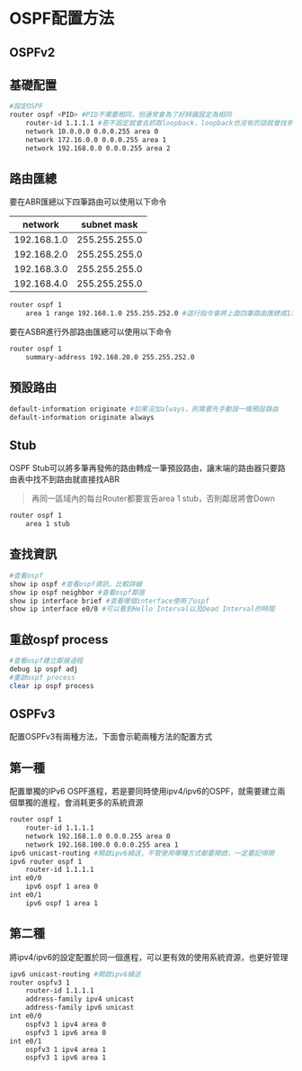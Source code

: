 # OSPF配置方法 #

## OSPFv2 ## 

## 基礎配置 ##
```bash
#設定OSPF
router ospf <PID> #PID不需要相同，但通常會為了好辨識設定為相同
	router-id 1.1.1.1 #若不設定就會去抓取loopback，loopback也沒有的話就會找參與ospf中最大的interface
	network 10.0.0.0 0.0.0.255 area 0 
	network 172.16.0.0 0.0.0.255 area 1
	network 192.168.0.0 0.0.0.255 area 2
```



## 路由匯總 ##

要在ABR匯總以下四筆路由可以使用以下命令

|network|subnet mask|
|---|---|
192.168.1.0|255.255.255.0|
192.168.2.0|255.255.255.0|
192.168.3.0|255.255.255.0|
192.168.4.0|255.255.255.0|

```bash
router ospf 1
	area 1 range 192.168.1.0 255.255.252.0 #這行指令會將上面四筆路由匯總成1筆192.168.1.0/22的路由
```

要在ASBR進行外部路由匯總可以使用以下命令

```bash
router ospf 1
	summary-address 192.168.20.0 255.255.252.0
```

## 預設路由 ##

```bash
default-information originate #如果沒加always，則需要先手動設一條預設路由
default-information originate always 
```

## Stub ## 

OSPF Stub可以將多筆再發佈的路由轉成一筆預設路由，讓末端的路由器只要路由表中找不到路由就直接找ABR

>再同一區域內的每台Router都要宣告area 1 stub，否則鄰居將會Down 

```bash
router ospf 1
	area 1 stub 
```

## 查找資訊 ##

```bash
#查看ospf
show ip ospf #查看ospf資訊，比較詳細
show ip ospf neighbor #查看ospf鄰居
show ip interface brief #查看哪個interface使用了ospf
show ip interface e0/0 #可以看到Hello Interval以及Dead Interval的時間
```

## 重啟ospf process ##

```bash
#查看ospf建立鄰接過程
debug ip ospf adj
#重啟ospf process 
clear ip ospf process
```

## OSPFv3 ##

配置OSPFv3有兩種方法，下面會示範兩種方法的配置方式

## 第一種 ##

配置單獨的IPv6 OSPF進程，若是要同時使用ipv4/ipv6的OSPF，就需要建立兩個單獨的進程，會消耗更多的系統資源

```bash
router ospf 1
    router-id 1.1.1.1 
	network 192.168.1.0 0.0.0.255 area 0
	network 192.168.100.0 0.0.0.255 area 1
ipv6 unicast-routing #開啟ipv6繞送，不管使用哪種方式都要開啟，一定要記得開
ipv6 router ospf 1
	router-id 1.1.1.1 
int e0/0
    ipv6 ospf 1 area 0
int e0/1
    ipv6 ospf 1 area 1 
```

## 第二種 ##

將ipv4/ipv6的設定配置於同一個進程，可以更有效的使用系統資源，也更好管理

```bash
ipv6 unicast-routing #開啟ipv6繞送
router ospfv3 1
	router-id 1.1.1.1 
	address-family ipv4 unicast 
	address-family ipv6 unicast 
int e0/0
    ospfv3 1 ipv4 area 0
	ospfv3 1 ipv6 area 0
int e0/1
    ospfv3 1 ipv4 area 1
	ospfv3 1 ipv6 area 1

```

